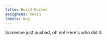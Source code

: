 ```yaml
---
title: Build Failed
assignees: Kevin
labels: bug
---
```

Someone just pushed, oh no! Here's who did it: 
